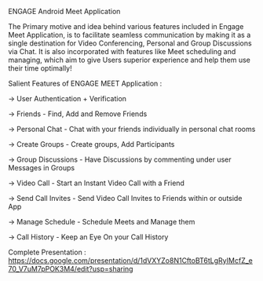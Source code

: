 ENGAGE Android Meet Application

The Primary motive and idea behind various features included in Engage Meet Application, is to facilitate seamless communication  by making it as a single destination for Video Conferencing, Personal and Group Discussions via Chat.
It is also incorporated with features like Meet scheduling and managing, which aim to give Users superior experience and help them use their time optimally!

Salient Features of ENGAGE MEET Application :

-> User Authentication + Verification

-> Friends - Find, Add and Remove Friends

-> Personal Chat - Chat with your friends individually in personal chat rooms

-> Create Groups - Create groups, Add Participants

-> Group Discussions - Have Discussions by commenting under user Messages in Groups

-> Video Call - Start an Instant Video Call with a Friend

-> Send Call Invites - Send Video Call Invites to Friends within or outside App

-> Manage Schedule - Schedule Meets and Manage them

-> Call History - Keep an Eye On your Call History


Complete Presentation : https://docs.google.com/presentation/d/1dVXYZo8N1CftoBT6tLgRyIMcfZ_e70_V7uM7pPOK3M4/edit?usp=sharing


